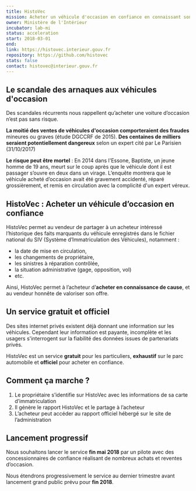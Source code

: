 ```yaml
---
title: HistoVec
mission: Acheter un véhicule d'occasion en confiance en connaissant son historique
owner: Ministère de l'Intérieur
incubator: lab-mi
status: acceleration
start: 2018-03-01
end:
link: https://histovec.interieur.gouv.fr
repository: https://github.com/histovec
stats: false
contact: histovec@interieur.gouv.fr
---
```


## Le scandale des arnaques aux véhicules d'occasion

Des scandales récurrents nous rappellent qu’acheter une voiture d’occasion n’est pas sans risque.

**La moitié des ventes de véhicules d'occasion comporteraient des fraudes** mineures ou graves (étude DGCCRF de 2015).
**Des centaines de milliers seraient potentiellement dangereux** selon un expert cité par Le Parisien (31/10/2017)

**Le risque peut être mortel** : En 2014 dans l'Essone, Baptiste, un jeune homme de 19 ans, meurt sur le coup après que le véhicule dont il est passager s’ouvre en deux dans un virage. L’enquête montrera que le véhicule acheté d’occasion avait été gravement accidenté, réparé grossièrement, et remis en circulation avec la complicité d'un expert véreux.

## HistoVec : Acheter un véhicule d’occasion en confiance

HistoVec permet au vendeur de partager à un acheteur intéressé l’historique des faits marquants du véhicule enregistrés dans le fichier national du SIV (Système d’Immatriculation des Véhicules), notamment :
- la date de mise en circulation,
- les changements de propriétaire,
- les sinistres à réparation contrôlée,
- la situation administrative (gage, opposition, vol)
- etc.

Ainsi, HistoVec permet à l’acheteur d’**acheter en connaissance de cause**, et au vendeur honnête de valoriser son offre.

## Un service gratuit et officiel

Des sites internet privés existent déjà donnant une information sur les véhicules. Cependant leur information est payante, incomplète et les usagers s'interrogent sur la fiabilité des données issues de partenariats privés.

HistoVec est un service **gratuit** pour les particuliers, **exhaustif** sur le parc automobile et **officiel** pour acheter en confiance.

## Comment ça marche ?

1. Le propriétaire s’identifie sur HistoVec avec les informations de sa carte d’immatriculation
2. Il génère le rapport HistoVec et le partage à l’acheteur
3. L’acheteur peut accéder au rapport officiel hébergé sur le site de l’administration

## Lancement progressif

Nous souhaitons lancer le service **fin mai 2018** par un pilote avec des concessionnaires de confiance réalisant de nombreux achats et reventes d’occasion.

Nous étendrons progressivement le service au dernier trimestre avant lancement grand public prévu pour **fin 2018**.
